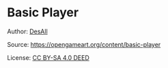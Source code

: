 # Basic Player

Author: [DesAll](https://opengameart.org/users/desall)

Source: https://opengameart.org/content/basic-player

License: [CC BY-SA 4.0 DEED](https://creativecommons.org/licenses/by-sa/4.0/)
